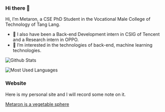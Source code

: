 ### Hi there 👋

Hi, I’m Metaron, a CSE PhD Student in the Vocational Male College of Technology of Tang Lang. 
- 🔭 I also have been a Back-end Development intern in CSIG of Tencent and a Research intern in OPPO.
- 🌱 I’m interested in the technologies of back-end, machine learning technologies.



![Github Stats](https://github-readme-stats.vercel.app/api?username=metaronwang&show_icons=true&theme=dark&count_private=true)

![Most Used Languages](https://github-readme-stats.vercel.app/api/top-langs/?username=metaronwang&theme=dark&layout=compact)


### Website
Here is my personal site and I will record some note on it.

[Metaron is a vegetable sphere](https://blog.metaron.xyz/)
<!--
**metaronwang/metaronwang** is a ✨ _special_ ✨ repository because its `README.md` (this file) appears on your GitHub profile.

Here are some ideas to get you started:

- 🔭 I’m currently working on ...
- 🌱 I’m currently learning ...
- 👯 I’m looking to collaborate on ...
- 🤔 I’m looking for help with ...
- 💬 Ask me about ...
- 📫 How to reach me: ...
- 😄 Pronouns: ...
- ⚡ Fun fact: ...
-->
